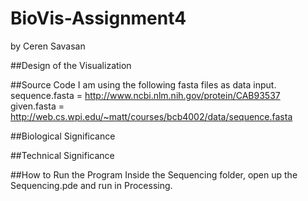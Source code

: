 # BioVis-Assignment4
by Ceren Savasan

##Design of the Visualization

##Source Code
I am using the following fasta files as data input.
sequence.fasta = http://www.ncbi.nlm.nih.gov/protein/CAB93537
given.fasta = http://web.cs.wpi.edu/~matt/courses/bcb4002/data/sequence.fasta

##Biological Significance

##Technical Significance

##How to Run the Program
Inside the Sequencing folder, open up the Sequencing.pde and run in Processing.
